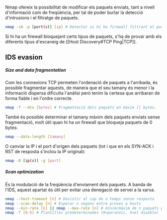 Nmap ofereix la possibilitat de modificar els paquets enviats, tant a nivell d'informació com de freqüència, per tal de poder burlar la detecció d'intrusions i el filtratge de paquets.
```bash
nmap -sA -p [port(s)] [ip] # Detectar si hi ha firewall filtrant el port
```
Si hi ha un firewall bloquejant certs tipus de paquets, s'ha de provar amb els diferents tipus d'escaneig de [[Host Discovery#TCP Ping|TCP]].
## IDS evasion
##### Size and data fragmentation
Com les connexions TCP permeten l'ordenació de paquets a l'arribada, és possible fragmentar aquests, de manera que el seu tamany és menor i la informació dispersa dificulta l'anàlisi però tenim la certesa que arribaran de forma fiable i en l'ordre correcte.
```bash
nmap -f --mtu [bytes] # Fragmentació dels paquets en màxim [] bytes. 
```
També és possible determinar el tamany màxim dels paquets enviats sense fragmentació, molt útil quan hi ha un firewall que bloqueja paquets de 0 bytes:
```bash
nmap --data-length [tamany]
```
O canviar la IP i el port d'origen dels paquets (tot i que en els SYN-ACK i RST de resposta s'inclou la IP original):
```bash
nmap -D [ip(s)] -g [port] 
```
##### Scan optimization
És la modulació de la freqüència d'enviament dels paquets. A banda de l'IDS, aquest apartat és útil per evitar una denegació de servei a la xarxa.
```bash
nmap --host-timeout [n] # Desistir al cap de n temps sense resposta
nmap --scan-delay [n] # Esperar n segons entre proves a hosts
nmap --min-rate [n] || nmap --max-rate [n] # mínim/màxim de n paquets per segon
nmap -T [0-5] # Plantilles predeterminades (0=paranòic, 5=el diaablo)
```